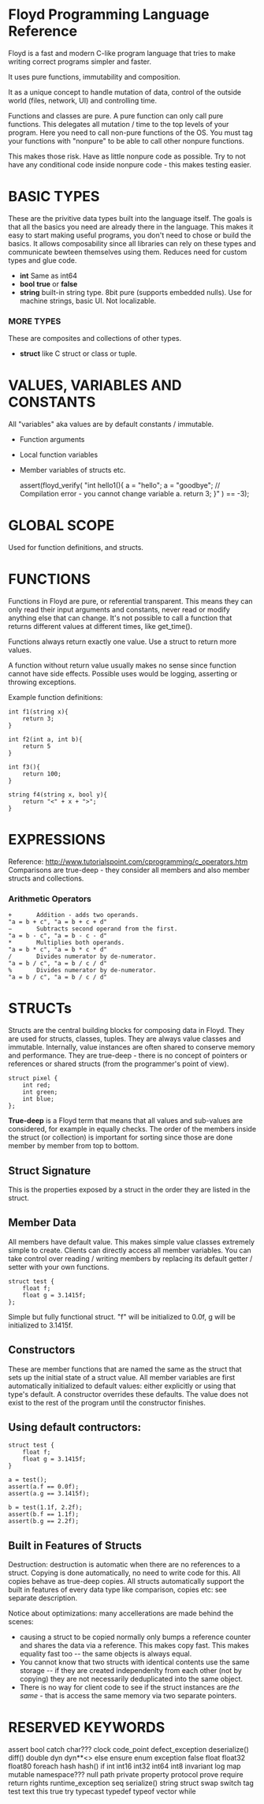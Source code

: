 # Floyd Programming Language Reference

Floyd is a fast and modern C-like program language that tries to make writing correct programs simpler and faster.

It uses pure functions, immutability and composition.

It as a unique concept to handle mutation of data, control of the outside world (files, network, UI) and controlling time.

Functions and classes are pure. A pure function can only call pure functions. This delegates all mutation / time to the top levels of your program. Here you need to call non-pure functions of the OS. You must tag your functions with "nonpure" to be able to call other nonpure functions.

This makes those risk. Have as little nonpure code as possible. Try to not have any conditional code inside nonpure code - this makes testing easier.


# BASIC TYPES
These are the privitive data types built into the language itself. The goals is that all the basics you need are already there in the language. This makes it easy to start making useful programs, you don't need to chose or build the basics. It allows composability since all libraries can rely on these types and communicate bewteen themselves using them. Reduces need for custom types and glue code.

- **int**					Same as int64
- **bool**					**true** or **false**
- **string**					built-in string type. 8bit pure (supports embedded nulls).
	 								Use for machine strings, basic UI. Not localizable.

### MORE TYPES
These are composites and collections of other types.

- **struct**		like C struct or class or tuple.


# VALUES, VARIABLES AND CONSTANTS
All "variables" aka values are by default constants / immutable.
- Function arguments
- Local function variables
- Member variables of structs etc.

	assert(floyd_verify(
		"int hello1(){
			a = "hello";
			a = "goodbye";	//	Compilation error - you cannot change variable a.
			return 3;
		}"
	) == -3);


# GLOBAL SCOPE
Used for function definitions, and structs.


# FUNCTIONS
Functions in Floyd are pure, or referential transparent. This means they can only read their input arguments and constants, never read or modify anything else that can change. It's not possible to call a function that returns different values at different times, like get_time().

Functions always return exactly one value. Use a struct to return more values.

A function without return value usually makes no sense since function cannot have side effects. Possible uses would be logging, asserting or throwing exceptions.

Example function definitions:

	int f1(string x){
		return 3;
	}

	int f2(int a, int b){
		return 5
	}

	int f3(){	
		return 100;
	}

	string f4(string x, bool y){
		return "<" + x + ">";
	}

# EXPRESSIONS
Reference: http://www.tutorialspoint.com/cprogramming/c_operators.htm
Comparisons are true-deep - they consider all members and also member structs and collections.

###	Arithmetic Operators
	+		Addition - adds two operands.														"a = b + c", "a = b + c + d"
	−		Subtracts second operand from the first.									"a = b - c", "a = b - c - d"
	*		Multiplies both operands.															"a = b * c", "a = b * c * d"
	/		Divides numerator by de-numerator.											"a = b / c", "a = b / c / d"
	%		Divides numerator by de-numerator.											"a = b / c", "a = b / c / d"


# STRUCTs
Structs are the central building blocks for composing data in Floyd. They are used for structs, classes, tuples. They are always value classes and immutable. Internally, value instances are often shared to conserve memory and performance. They are true-deep - there is no concept of pointers or references or shared structs (from the programmer's point of view).

	struct pixel { 
		int red;
		int green;
		int blue;
	};

**True-deep** is a Floyd term that means that all values and sub-values are considered, for example in equally checks. The order of the members inside the struct (or collection) is important for sorting since those are done member by member from top to bottom.


## Struct Signature
This is the properties exposed by a struct in the order they are listed in the struct.

## Member Data
All members have default value. This makes simple value classes extremely simple to create.
Clients can directly access all member variables.
You can take control over reading / writing members by replacing its default getter / setter with your own functions. 

	struct test {
		float f;
		float g = 3.1415f;
	};

Simple but fully functional struct. "f" will be initialized to 0.0f, g will be initialized to 3.1415f.


## Constructors
These are member functions that are named the same as the struct that sets up the initial state of a struct value. All member variables are first automatically initialized to default values: either explicitly or using that type's default. A constructor overrides these defaults. The value does not exist to the rest of the program until the constructor finishes.


## Using default contructors:

	struct test {
		float f;
		float g = 3.1415f;
	}

	a = test();
	assert(a.f == 0.0f);
	assert(a.g == 3.1415f);

	b = test(1.1f, 2.2f);
	assert(b.f == 1.1f);
	assert(b.g == 2.2f);


## Built in Features of Structs
Destruction: destruction is automatic when there are no references to a struct. Copying is done automatically, no need to write code for this. All copies behave as true-deep copies.
All structs automatically support the built in features of every data type like comparison, copies etc: see separate description.

Notice about optimizations: many accellerations are made behind the scenes:

- causing a struct to be copied normally only bumps a reference counter and shares the data via a reference. This makes copy fast. This makes equality fast too -- the same objects is always equal.
- You cannot know that two structs with identical contents use the same storage -- if they are created independenlty from each other (not by copying) they are not necessarily deduplicated into the same object.
- There is no way for client code to see if the struct instances are _the same_ - that is access the same memory via two separate pointers.



# RESERVED KEYWORDS
assert
bool
catch
char???
clock
code_point
defect_exception
deserialize()
diff()
double
dyn
dyn**<>
else
ensure
enum
exception
false
float
float32
float80
foreach
hash
hash()
if
int
int16
int32
int64
int8
invariant
log
map
mutable
namespace???
null
path
private
property
protocol
prove
require
return
rights
runtime_exception
seq
serialize()
string
struct
swap
switch
tag
test
text
this
true
try
typecast
typedef
typeof
vector
while
